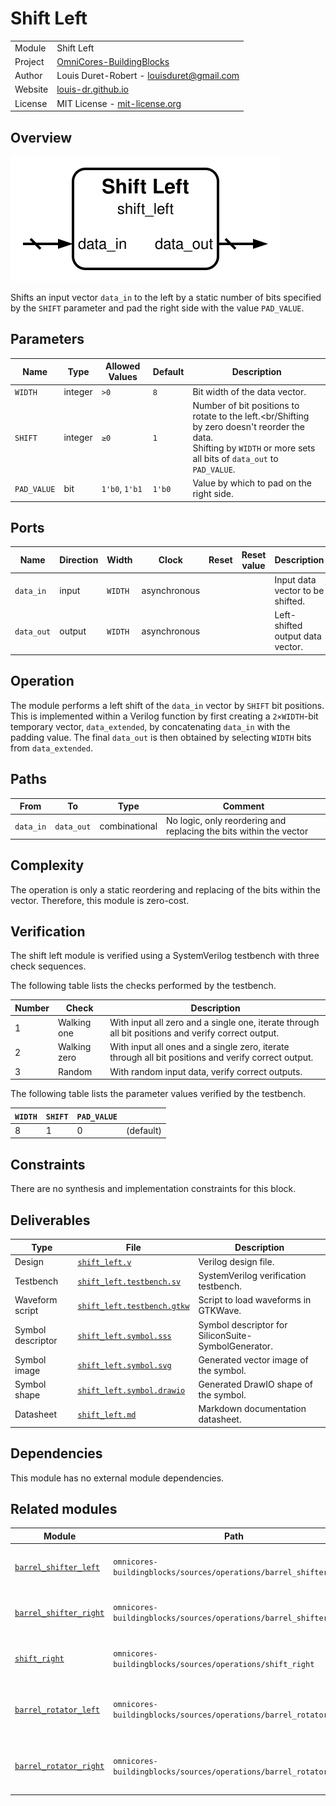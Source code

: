 # Shift Left

|         |                                                                                  |
| ------- | -------------------------------------------------------------------------------- |
| Module  | Shift Left                                                                       |
| Project | [OmniCores-BuildingBlocks](https://github.com/Louis-DR/OmniCores-BuildingBlocks) |
| Author  | Louis Duret-Robert - [louisduret@gmail.com](mailto:louisduret@gmail.com)         |
| Website | [louis-dr.github.io](https://louis-dr.github.io)                                 |
| License | MIT License - [mit-license.org](https://mit-license.org)                         |

## Overview

![shift_left](shift_left.symbol.svg)

Shifts an input vector `data_in` to the left by a static number of bits specified by the `SHIFT` parameter and pad the right side with the value `PAD_VALUE`.

## Parameters

| Name        | Type    | Allowed Values | Default | Description                                                                                                                                                              |
| ----------- | ------- | -------------- | ------- | ------------------------------------------------------------------------------------------------------------------------------------------------------------------------ |
| `WIDTH`     | integer | `>0`           | `8`     | Bit width of the data vector.                                                                                                                                            |
| `SHIFT`     | integer | `≥0`           | `1`     | Number of bit positions to rotate to the left.<br/Shifting by zero doesn't reorder the data.<br/>Shifting by `WIDTH` or more sets all bits of `data_out` to `PAD_VALUE`. |
| `PAD_VALUE` | bit     | `1'b0`, `1'b1` | `1'b0`  | Value by which to pad on the right side.                                                                                                                                 |

## Ports

| Name       | Direction | Width   | Clock        | Reset | Reset value | Description                      |
| ---------- | --------- | ------- | ------------ | ----- | ----------- | -------------------------------- |
| `data_in`  | input     | `WIDTH` | asynchronous |       |             | Input data vector to be shifted. |
| `data_out` | output    | `WIDTH` | asynchronous |       |             | Left-shifted output data vector. |

## Operation

The module performs a left shift of the `data_in` vector by `SHIFT` bit positions. This is implemented within a Verilog function by first creating a `2×WIDTH`-bit temporary vector, `data_extended`, by concatenating `data_in` with the padding value. The final `data_out` is then obtained by selecting `WIDTH` bits from `data_extended`.

## Paths

| From      | To         | Type          | Comment                                                            |
| --------- | ---------- | ------------- | ------------------------------------------------------------------ |
| `data_in` | `data_out` | combinational | No logic, only reordering and replacing the bits within the vector |

## Complexity

The operation is only a static reordering and replacing of the bits within the vector. Therefore, this module is zero-cost.

## Verification

The shift left module is verified using a SystemVerilog testbench with three check sequences.

The following table lists the checks performed by the testbench.

| Number | Check        | Description                                                                                           |
| ------ | ------------ | ----------------------------------------------------------------------------------------------------- |
| 1      | Walking one  | With input all zero and a single one, iterate through all bit positions and verify correct output.   |
| 2      | Walking zero | With input all ones and a single zero, iterate through all bit positions and verify correct output.  |
| 3      | Random       | With random input data, verify correct outputs.                                                       |

The following table lists the parameter values verified by the testbench.

| `WIDTH` | `SHIFT` | `PAD_VALUE` |           |
| ------- | ------- | ----------- | --------- |
| 8       | 1       | 0           | (default) |

## Constraints

There are no synthesis and implementation constraints for this block.

## Deliverables

| Type              | File                                                       | Description                                         |
| ----------------- | ---------------------------------------------------------- | --------------------------------------------------- |
| Design            | [`shift_left.v`](shift_left.v)                             | Verilog design file.                                |
| Testbench         | [`shift_left.testbench.sv`](shift_left.testbench.sv)       | SystemVerilog verification testbench.               |
| Waveform script   | [`shift_left.testbench.gtkw`](shift_left.testbench.gtkw)   | Script to load waveforms in GTKWave.                |
| Symbol descriptor | [`shift_left.symbol.sss`](shift_left.symbol.sss)           | Symbol descriptor for SiliconSuite-SymbolGenerator. |
| Symbol image      | [`shift_left.symbol.svg`](shift_left.symbol.svg)           | Generated vector image of the symbol.               |
| Symbol shape      | [`shift_left.symbol.drawio`](shift_left.symbol.drawio)     | Generated DrawIO shape of the symbol.               |
| Datasheet         | [`shift_left.md`](shift_left.md)                           | Markdown documentation datasheet.                   |

## Dependencies

This module has no external module dependencies.

## Related modules

| Module                                                                    | Path                                                               | Comment                                   |
| ------------------------------------------------------------------------- | ------------------------------------------------------------------ | ----------------------------------------- |
| [`barrel_shifter_left`](../barrel_shifter_left/barrel_shifter_left.md)    | `omnicores-buildingblocks/sources/operations/barrel_shifter_left`  | Barrel shifter for dynamic left shift.    |
| [`barrel_shifter_right`](../barrel_shifter_right/barrel_shifter_right.md) | `omnicores-buildingblocks/sources/operations/barrel_shifter_right` | Barrel shifter for dynamic right shift.   |
| [`shift_right`](../shift_right/shift_right.md)                            | `omnicores-buildingblocks/sources/operations/shift_right`          | Static right shift with fixed amount.     |
| [`barrel_rotator_left`](../barrel_rotator_left/barrel_rotator_left.md)    | `omnicores-buildingblocks/sources/operations/barrel_rotator_left`  | Barrel rotator for dynamic left rotation. |
| [`barrel_rotator_right`](../barrel_rotator_right/barrel_rotator_right.md) | `omnicores-buildingblocks/sources/operations/barrel_rotator_right` | Barrel rotator for dynamic right rotation.|


